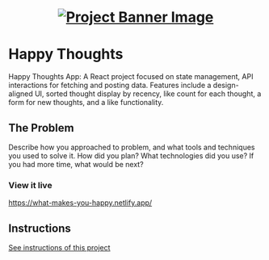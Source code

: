 <h1 align="center">
  <a href="">
    <img src="/src/assets/happy-thoughts.svg" alt="Project Banner Image">
  </a>
</h1>

# Happy Thoughts

Happy Thoughts App: A React project focused on state management, API interactions for fetching and posting data. Features include a design-aligned UI, sorted thought display by recency, like count for each thought, a form for new thoughts, and a like functionality.

## The Problem

Describe how you approached to problem, and what tools and techniques you used to solve it. How did you plan? What technologies did you use? If you had more time, what would be next?

### View it live

https://what-makes-you-happy.netlify.app/

## Instructions

<a href="instructions.md">
   See instructions of this project
  </a>
